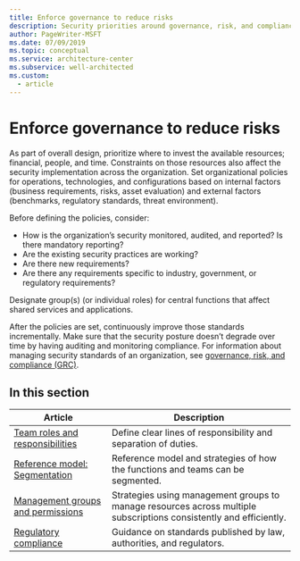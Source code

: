 ```yaml
---
title: Enforce governance to reduce risks
description: Security priorities around governance, risk, and compliance.
author: PageWriter-MSFT
ms.date: 07/09/2019
ms.topic: conceptual
ms.service: architecture-center
ms.subservice: well-architected
ms.custom:
  - article
---
```


<!-- cSpell:ignore NIST -->

# Enforce governance to reduce risks

As part of overall design, prioritize where to invest the available resources; financial, people, and time. Constraints on those resources also affect the security implementation across the organization. Set organizational policies for operations, technologies, and configurations based on internal factors (business requirements, risks, asset evaluation) and external factors (benchmarks, regulatory standards, threat environment). 

Before defining the policies, consider:
- How is the organization’s security monitored, audited, and reported? Is there mandatory reporting? 
- Are the existing security practices are working? 
- Are there new requirements? 
- Are there any requirements specific to industry, government, or regulatory requirements?

Designate group(s) (or individual roles) for central functions that affect shared services and applications. 

After the policies are set, continuously improve those standards incrementally. Make sure that the security posture doesn’t degrade over time by having auditing and monitoring compliance. For information about managing security standards of an organization, see [governance, risk, and compliance (GRC)](/azure/cloud-adoption-framework/migrate/azure-best-practices/governance-or-compliance).

## In this section
|Article|Description|
|---|---|
|[Team roles and responsibilities](design-role-definitions.md)|Define clear lines of responsibility and separation of duties.|
|[Reference model: Segmentation](design-segmentation.md)|Reference model and strategies of how the functions and teams can be segmented.|
|[Management groups and permissions](design-management-groups.md)|Strategies using management groups to manage resources across multiple subscriptions consistently and efficiently.|
|[Regulatory compliance](design-regulatory-compliance.md)|Guidance on standards published by law, authorities, and regulators.|